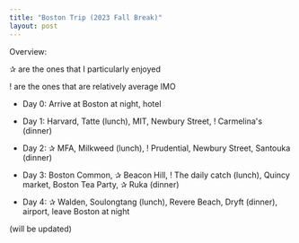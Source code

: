 ```yaml
---
title: "Boston Trip (2023 Fall Break)"
layout: post
---
```

Overview: 

✰ are the ones that I particularly enjoyed

! are the ones that are relatively average IMO

* Day 0: Arrive at Boston at night, hotel

* Day 1: Harvard, Tatte (lunch), MIT, Newbury Street, ! Carmelina's (dinner)

* Day 2: ✰ MFA, Milkweed (lunch), ! Prudential, Newbury Street, Santouka (dinner)

* Day 3: Boston Common, ✰ Beacon Hill, ! The daily catch (lunch), Quincy market, Boston Tea Party, ✰ Ruka (dinner)

* Day 4: ✰ Walden, Soulongtang (lunch), Revere Beach, Dryft (dinner), airport, leave Boston at night

(will be updated)
